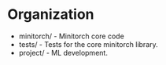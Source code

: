 

# Organization

* minitorch/ - Minitorch core code
* tests/ - Tests for the core minitorch library.
* project/ - ML development.


